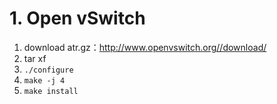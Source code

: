 # 1. Open vSwitch
1. download atr.gz：http://www.openvswitch.org//download/
2. tar xf 
3. ```./configure```
4. ```make -j 4```
5. ```make install```
